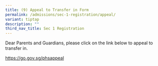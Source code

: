 ```yaml
---
title: (9) Appeal to Transfer in Form
permalink: /admissions/sec-1-registration/appeal/
variant: tiptap
description: ""
third_nav_title: Sec 1 Registration
---
```

<p>Dear Parents and Guardians, please click on the link below to appeal to transfer in.</p><p><a href="https://go.gov.sg/phsappeal" rel="noopener noreferrer nofollow" target="_blank">https://go.gov.sg/phsappeal</a></p>
